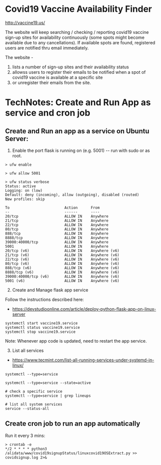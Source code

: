# Covid19 Vaccine Availability Finder

http://vaccine19.us/

The website will keep searching / checking / reporting covid19 vaccine sign-up sites for availability continuously (some spots might become available due to any cancellations). If available spots are found, registered users are notified thru email immediately.

The website - 
1. lists a number of sign-up sites and their availability status
2. allowss users to register their emails to be notified when a spot of covid19 vaccine is available at a specific site
3. or unregister their emails from the site.

# TechNotes: Create and Run App as service and cron job

## Create and Run an app as a service on Ubuntu Server:

1. Enable the port flask is running on (e.g. 5001) -- run with sudo or as root.
   
```
> ufw enable

> ufw allow 5001

> ufw status verbose
Status: active
Logging: on (low)
Default: deny (incoming), allow (outgoing), disabled (routed)
New profiles: skip

To                         Action      From
--                         ------      ----
20/tcp                     ALLOW IN    Anywhere
21/tcp                     ALLOW IN    Anywhere
22/tcp                     ALLOW IN    Anywhere
80/tcp                     ALLOW IN    Anywhere
888/tcp                    ALLOW IN    Anywhere
8888/tcp                   ALLOW IN    Anywhere
39000:40000/tcp            ALLOW IN    Anywhere
5001                       ALLOW IN    Anywhere
20/tcp (v6)                ALLOW IN    Anywhere (v6)
21/tcp (v6)                ALLOW IN    Anywhere (v6)
22/tcp (v6)                ALLOW IN    Anywhere (v6)
80/tcp (v6)                ALLOW IN    Anywhere (v6)
888/tcp (v6)               ALLOW IN    Anywhere (v6)
8888/tcp (v6)              ALLOW IN    Anywhere (v6)
39000:40000/tcp (v6)       ALLOW IN    Anywhere (v6)
5001 (v6)                  ALLOW IN    Anywhere (v6)
```

2. Create and Manage flask app service

Follow the instructions described here:
* https://devstudioonline.com/article/deploy-python-flask-app-on-linux-server

```
systemctl start vaccine19.service
systemctl status vaccine19.service
systemctl stop vaccine19.service
```
Note: Whenever app code is updated, need to restart the app service.

3. List all services
* https://www.tecmint.com/list-all-running-services-under-systemd-in-linux/
```
systemctl --type=service 

systemctl --type=service --state=active

# check a specific service
systemctl --type=service | grep lineups

# list all system services
service --status-all
```

## Create cron job to run an app automatically

Run it every 3 mins:
```
> crontab -e
*/2 * * * * python3 /alidata/www/covid19signupStatus/linuxcovid19OSExtract.py >> covidsignup.log 2>&
```

